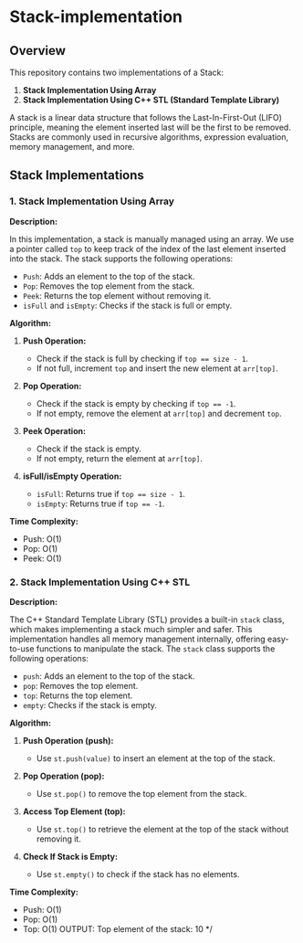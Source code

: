 # Stack-implementation

## Overview

This repository contains two implementations of a Stack:
1. **Stack Implementation Using Array**
2. **Stack Implementation Using C++ STL (Standard Template Library)**

A stack is a linear data structure that follows the Last-In-First-Out (LIFO) principle, meaning the element inserted last will be the first to be removed. Stacks are commonly used in recursive algorithms, expression evaluation, memory management, and more.

## Stack Implementations

### 1. Stack Implementation Using Array

**Description:**

In this implementation, a stack is manually managed using an array. We use a pointer called `top` to keep track of the index of the last element inserted into the stack. The stack supports the following operations:
- `Push`: Adds an element to the top of the stack.
- `Pop`: Removes the top element from the stack.
- `Peek`: Returns the top element without removing it.
- `isFull` and `isEmpty`: Checks if the stack is full or empty.

**Algorithm:**

1. **Push Operation:**
   - Check if the stack is full by checking if `top == size - 1`.
   - If not full, increment `top` and insert the new element at `arr[top]`.

2. **Pop Operation:**
   - Check if the stack is empty by checking if `top == -1`.
   - If not empty, remove the element at `arr[top]` and decrement `top`.

3. **Peek Operation:**
   - Check if the stack is empty.
   - If not empty, return the element at `arr[top]`.

4. **isFull/isEmpty Operation:**
   - `isFull`: Returns true if `top == size - 1`.
   - `isEmpty`: Returns true if `top == -1`.

**Time Complexity:**
- Push: O(1)
- Pop: O(1)
- Peek: O(1)

### 2. Stack Implementation Using C++ STL

**Description:**

The C++ Standard Template Library (STL) provides a built-in `stack` class, which makes implementing a stack much simpler and safer. This implementation handles all memory management internally, offering easy-to-use functions to manipulate the stack. The `stack` class supports the following operations:
- `push`: Adds an element to the top of the stack.
- `pop`: Removes the top element.
- `top`: Returns the top element.
- `empty`: Checks if the stack is empty.

**Algorithm:**

1. **Push Operation (push):**
   - Use `st.push(value)` to insert an element at the top of the stack.

2. **Pop Operation (pop):**
   - Use `st.pop()` to remove the top element from the stack.

3. **Access Top Element (top):**
   - Use `st.top()` to retrieve the element at the top of the stack without removing it.

4. **Check If Stack is Empty:**
   - Use `st.empty()` to check if the stack has no elements.

**Time Complexity:**
- Push: O(1)
- Pop: O(1)
- Top: O(1)
OUTPUT: 
Top element of the stack: 10
*/
